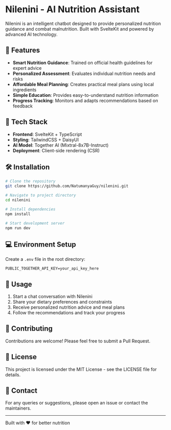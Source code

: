 # Nilenini - AI Nutrition Assistant

Nilenini is an intelligent chatbot designed to provide personalized nutrition guidance and combat malnutrition. Built with SvelteKit and powered by advanced AI technology.

## 🌟 Features

- **Smart Nutrition Guidance**: Trained on official health guidelines for expert advice
- **Personalized Assessment**: Evaluates individual nutrition needs and risks
- **Affordable Meal Planning**: Creates practical meal plans using local ingredients
- **Simple Education**: Provides easy-to-understand nutrition information
- **Progress Tracking**: Monitors and adapts recommendations based on feedback

## 🚀 Tech Stack

- **Frontend**: SvelteKit + TypeScript
- **Styling**: TailwindCSS + DaisyUI
- **AI Model**: Together AI (Mixtral-8x7B-Instruct)
- **Deployment**: Client-side rendering (CSR)

## 🛠️ Installation

```bash
# Clone the repository
git clone https://github.com/NatumanyaGuy/nilenini.git

# Navigate to project directory
cd nilenini

# Install dependencies
npm install

# Start development server
npm run dev
```

## 💻 Environment Setup

Create a `.env` file in the root directory:

```env
PUBLIC_TOGETHER_API_KEY=your_api_key_here
```

## 📱 Usage

1. Start a chat conversation with Nilenini
2. Share your dietary preferences and constraints
3. Receive personalized nutrition advice and meal plans
4. Follow the recommendations and track your progress

## 🤝 Contributing

Contributions are welcome! Please feel free to submit a Pull Request.

## 📄 License

This project is licensed under the MIT License - see the LICENSE file for details.

## 👥 Contact

For any queries or suggestions, please open an issue or contact the maintainers.

---
Built with ❤️ for better nutrition